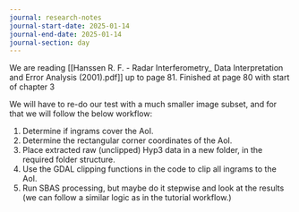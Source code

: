 ```yaml
---
journal: research-notes
journal-start-date: 2025-01-14
journal-end-date: 2025-01-14
journal-section: day
---
```

We are reading [[Hanssen R. F. - Radar Interferometry_ Data Interpretation and Error Analysis (2001).pdf]] up to page 81. Finished at page 80 with start of chapter 3

We will have to re-do our test with a much smaller image subset, and for that we will follow the below workflow:
1. Determine if ingrams cover the AoI.
2. Determine the rectangular corner coordinates of the AoI.
3. Place extracted raw (unclipped) Hyp3 data in a new folder, in the required folder structure.
4. Use the GDAL clipping functions in the code to clip all ingrams to the AoI.
5. Run SBAS processing, but maybe do it stepwise and look at the results (we can follow a similar logic as in the tutorial workflow.)
